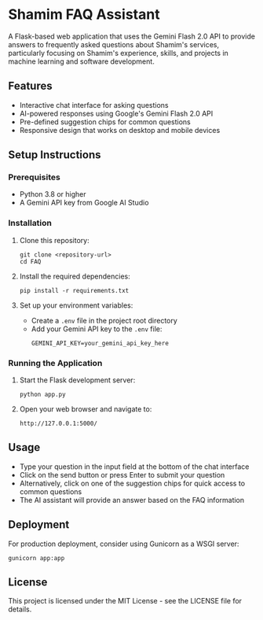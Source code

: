 # Shamim FAQ Assistant

A Flask-based web application that uses the Gemini Flash 2.0 API to provide answers to frequently asked questions about Shamim's services, particularly focusing on Shamim's experience, skills, and projects in machine learning and software development.

## Features

- Interactive chat interface for asking questions
- AI-powered responses using Google's Gemini Flash 2.0 API
- Pre-defined suggestion chips for common questions
- Responsive design that works on desktop and mobile devices

## Setup Instructions

### Prerequisites

- Python 3.8 or higher
- A Gemini API key from Google AI Studio

### Installation

1. Clone this repository:
   ```
   git clone <repository-url>
   cd FAQ
   ```

2. Install the required dependencies:
   ```
   pip install -r requirements.txt
   ```

3. Set up your environment variables:
   - Create a `.env` file in the project root directory
   - Add your Gemini API key to the `.env` file:
     ```
     GEMINI_API_KEY=your_gemini_api_key_here
     ```

### Running the Application

1. Start the Flask development server:
   ```
   python app.py
   ```

2. Open your web browser and navigate to:
   ```
   http://127.0.0.1:5000/
   ```

## Usage

- Type your question in the input field at the bottom of the chat interface
- Click on the send button or press Enter to submit your question
- Alternatively, click on one of the suggestion chips for quick access to common questions
- The AI assistant will provide an answer based on the FAQ information

## Deployment

For production deployment, consider using Gunicorn as a WSGI server:
```
gunicorn app:app
```

## License

This project is licensed under the MIT License - see the LICENSE file for details.
